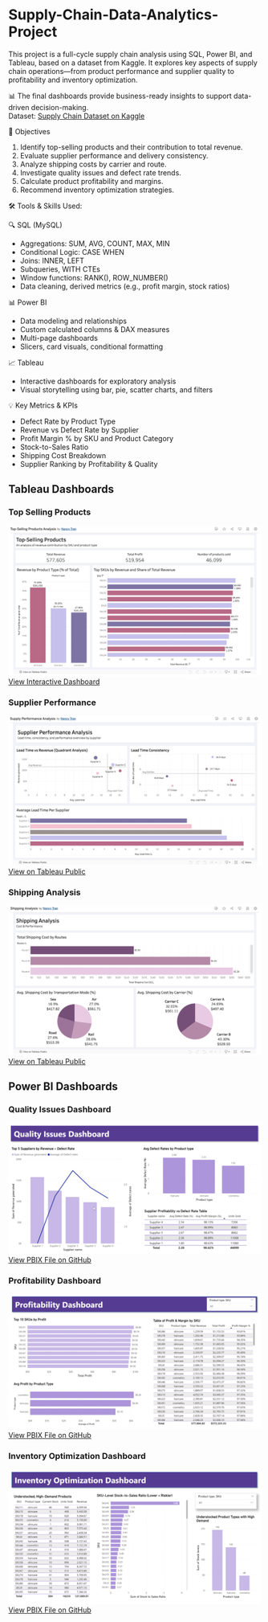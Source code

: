 # Supply-Chain-Data-Analytics-Project
This project is a full-cycle supply chain analysis using SQL, Power BI, and Tableau, based on a dataset from Kaggle. It explores key aspects of supply chain operations—from product performance and supplier quality to profitability and inventory optimization.

📊 The final dashboards provide business-ready insights to support data-driven decision-making.  
Dataset: [Supply Chain Dataset on Kaggle](https://www.kaggle.com/datasets/amirmotefaker/supply-chain-dataset?resource=download)


🎯 Objectives
1. Identify top-selling products and their contribution to total revenue.
2. Evaluate supplier performance and delivery consistency.
3. Analyze shipping costs by carrier and route.
4. Investigate quality issues and defect rate trends.
5. Calculate product profitability and margins.
6. Recommend inventory optimization strategies.


🛠️ Tools & Skills Used:  

🔍 SQL (MySQL)  
*    Aggregations: SUM, AVG, COUNT, MAX, MIN  
*    Conditional Logic: CASE WHEN  
*    Joins: INNER, LEFT  
*    Subqueries, WITH CTEs  
*    Window functions: RANK(), ROW_NUMBER()  
*    Data cleaning, derived metrics (e.g., profit margin, stock ratios)
  
📊 Power BI  
*    Data modeling and relationships  
*    Custom calculated columns & DAX measures  
*    Multi-page dashboards  
*    Slicers, card visuals, conditional formatting
  
📈 Tableau  
*    Interactive dashboards for exploratory analysis  
*    Visual storytelling using bar, pie, scatter charts, and filters
  
💡 Key Metrics & KPIs  
*    Defect Rate by Product Type  
*    Revenue vs Defect Rate by Supplier  
*    Profit Margin % by SKU and Product Category  
*    Stock-to-Sales Ratio  
*    Shipping Cost Breakdown  
*    Supplier Ranking by Profitability & Quality  

## Tableau Dashboards

### Top Selling Products
![Top-Selling Products Analysis](Tableau/Top-Selling%20Products%20Analysis%20Screenshot.png)
[View Interactive Dashboard](https://public.tableau.com/views/Top-SellingProductsAnalysis/Top-SellingProductsAnalysis?:language=en-US&:sid=&:redirect=auth&:display_count=n&:origin=viz_share_link)

### Supplier Performance
![Supplier Performance Analysis](Tableau/Supplier%20Performance%20Analysis%20Screenshot.png)
[View on Tableau Public](https://public.tableau.com/views/SupplyPerformanceAnalysis/SupplierPerformanceAnalysis?:language=en-US&:sid=&:redirect=auth&:display_count=n&:origin=viz_share_link)

### Shipping Analysis
![Shipping Analysis](Tableau/Shipping%20Analysis%20Screenshot.png)
[View on Tableau Public](https://public.tableau.com/views/ShippingAnalysis_17553316093880/ShippingAnalysis?:language=en-US&:sid=&:redirect=auth&:display_count=n&:origin=viz_share_link) 

## Power BI Dashboards

### Quality Issues Dashboard  
![Quality Issues Dashboard](Power%20BI/Quality%20Issues%20Dashboard%20Screenshot.png)  
[View PBIX File on GitHub](Power%20BI/Supply%20Chain%20Dashboards%20Power%20BI.pbix)

### Profitability Dashboard  
![Profitability Dashboard](Power%20BI/Profitability%20Dashboard%20Screenshot.png)  
[View PBIX File on GitHub](Power%20BI/Supply%20Chain%20Dashboards%20Power%20BI.pbix)

### Inventory Optimization Dashboard  
![Inventory Optimization Dashboard](Power%20BI/Inventory%20Optimization%20Dashboard%20Screenshot.png)  
[View PBIX File on GitHub](Power%20BI/Supply%20Chain%20Dashboards%20Power%20BI.pbix)

